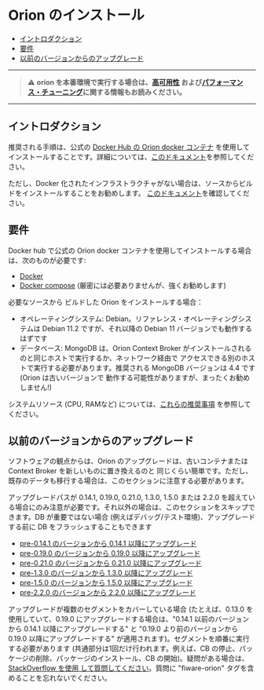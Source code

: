 # Orion のインストール

* [イントロダクション](#introduction)
* [要件](#requirements)
* [以前のバージョンからのアップグレード](#upgrading-from-a-previous-version)

---
> :warning: **orion を本番環境で実行する場合は、[高可用性](extra/ha.md) および[パフォーマンス・チューニング](perf_tuning.md)に関する情報もお読みください。**
---

<a name="introduction"></a>
## イントロダクション

推奨される手順は、公式の [Docker Hub の Orion docker コンテナ](https://hub.docker.com/repository/docker/telefonicaiot/fiware-orion) を使用してインストールすることです。詳細については、[このドキュメント](https://github.com/telefonicaid/fiware-orion/blob/master/docker/README.jp.md)を参照してください。

ただし、Docker 化されたインフラストラクチャがない場合は、ソースからビルドをインストールすることをお勧めします。
[このドキュメント](build_source.md)を確認してください。

<a name="requirements"></a>
## 要件

Docker hub で公式の Orion docker コンテナを使用してインストールする場合は、次のものが必要です:

* [Docker](https://docs.docker.com/engine/install/)
* [Docker compose](https://docs.docker.com/compose/install/) (厳密には必要ありませんが、強くお勧めします)

必要なソースから ビルドした Orion をインストールする場合：

* オペレーティングシステム: Debian。リファレンス・オペレーティングシステムは Debian 11.2 ですが、それ以降の
  Debian 11 バージョンでも動作するはずです
* データベース: MongoDB は、Orion Context Broker がインストールされるのと同じホストで実行するか、ネットワーク経由で
  アクセスできる別のホストで実行する必要があります。推奨される MongoDB バージョンは 4.4 です (Orion は古いバージョンで
  動作する可能性がありますが、まったくお勧めしません!)

システムリソース (CPU, RAMなど) については、[これらの推奨事項](diagnosis.md＃resource-availability) を参照してください。

<a name="upgrading-from-a-previous-version"></a>
## 以前のバージョンからのアップグレード

ソフトウェアの観点からは、Orion のアップグレードは、古いコンテナまたは Context Broker を新しいものに置き換えるのと
同じくらい簡単です。ただし、既存のデータも移行する場合は、このセクションに注意する必要があります。

アップグレードパスが 0.14.1, 0.19.0, 0.21.0, 1.3.0, 1.5.0 または 2.2.0 を超えている場合にのみ注意が必要です。それ以外の場合は、このセクションをスキップできます。DB が重要ではない場合 (例えばデバッグ/テスト環境)、アップグレードする前に DB をフラッシュすることもできます

* [pre-0.14.1 のバージョンから 0.14.1 以降にアップグレード](upgrading_crossing_0-14-1.md)
* [pre-0.19.0 のバージョンから 0.19.0 以降にアップグレード](upgrading_crossing_0-19-0.md)
* [pre-0.21.0 のバージョンから 0.21.0 以降にアップグレード](upgrading_crossing_0-21-0.md)
* [pre-1.3.0 のバージョンから 1.3.0 以降にアップグレード](upgrading_crossing_1-3-0.md)
* [pre-1.5.0 のバージョンから 1.5.0 以降にアップグレード](upgrading_crossing_1-5-0.md)
* [pre-2.2.0 のバージョンから 2.2.0 以降にアップグレード](upgrading_crossing_2-2-0.md)

アップグレードが複数のセグメントをカバーしている場合 (たとえば、0.13.0 を使用していて、0.19.0 にアップグレードする場合は、"0.14.1 以前のバージョンから 0.14.1 以降にアップグレードする" と "0.19.0 より前のバージョンから 0.19.0 以降にアップグレードする" が適用されます)。セグメントを順番に実行する必要があります (共通部分は1回だけ行われます。例えば、CB の停止、パッケージの削除、パッケージのインストール、CB の開始)。疑問がある場合は、[StackOverflow を使用 して質問してください](http://stackoverflow.com/questions/ask)。質問に "fiware-orion" タグを含めることを忘れないでください。
